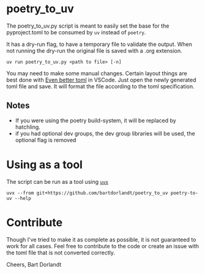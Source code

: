 # poetry_to_uv

The poetry_to_uv.py script is meant to easily set the base for the pyproject.toml to be consumed by `uv` instead of `poetry`.

It has a dry-run flag, to have a temporary file to validate the output. When not running the dry-run the original file is saved with a .org extension.

    uv run poetry_to_uv.py <path to file> [-n]

You may need to make some manual changes. Certain layout things are best done with [Even better toml](https://marketplace.visualstudio.com/items?itemName=tamasfe.even-better-toml) in VSCode. Just open the newly generated toml file and save. It will format the file according to the toml specification.

## Notes
* If you were using the poetry build-system, it will be replaced by hatchling.
* if you had optional dev groups, the dev group libraries will be used, the optional flag is removed

# Using as a tool
The script can be run as a tool using [`uvx`](https://docs.astral.sh/uv/guides/tools/)

    uvx --from git+https://github.com/bartdorlandt/poetry_to_uv poetry-to-uv --help

# Contribute
Though I've tried to make it as complete as possible, it is not guaranteed to work for all cases. Feel free to contribute to the code or create an issue with the toml file that is not converted correctly.

Cheers,
Bart Dorlandt